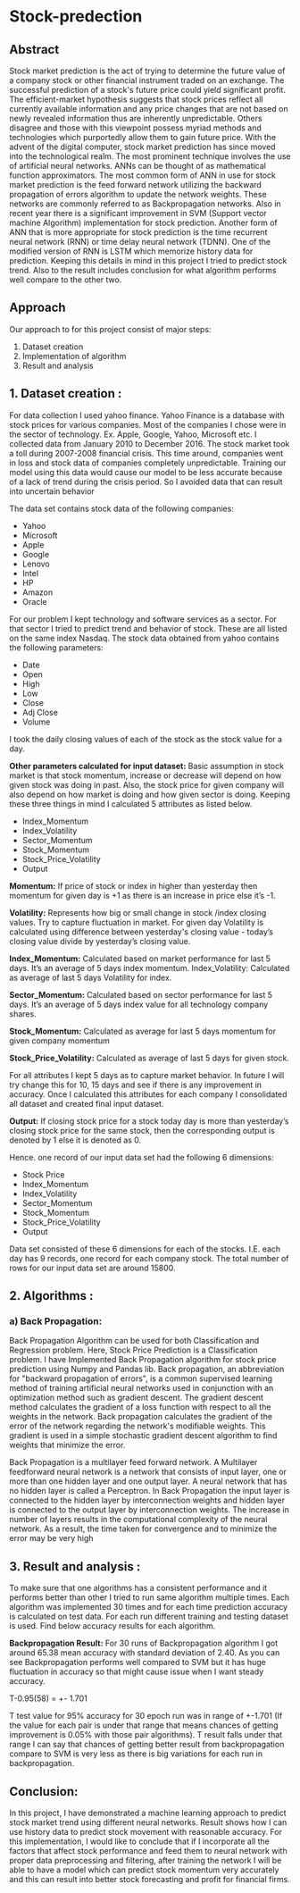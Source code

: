 # Stock-predection
## Abstract
Stock market prediction is the act of trying to determine the future value of a company stock or other financial instrument traded on an exchange. The successful prediction of a stock's future price could yield significant profit. The efficient-market hypothesis suggests that stock prices reflect all currently available information and any price changes that are not based on newly revealed information thus are inherently unpredictable. Others disagree and those with this viewpoint possess myriad methods and technologies which purportedly allow them to gain future price. With the advent of the digital computer, stock market prediction has since moved into the technological realm. The most prominent technique involves the use of artificial neural networks. ANNs can be thought of as mathematical function approximators. The most common form of ANN in use for stock market prediction is the feed forward network utilizing the backward propagation of errors algorithm to update the network weights. These networks are commonly referred to as Backpropagation networks. Also in recent year there is a significant improvement in SVM (Support vector machine Algorithm) implementation for stock prediction. Another form of ANN that is more appropriate for stock prediction is the time recurrent neural network (RNN) or time delay neural network (TDNN). One of the modified version of RNN is LSTM which memorize history data for prediction. Keeping this details in mind in this project I tried to predict stock trend. Also to the result includes conclusion for what algorithm performs well compare to the other two.

## Approach
Our approach to for this project consist of major steps:

1. Dataset creation
2. Implementation of algorithm
3. Result and analysis

## 1.	Dataset creation :
For data collection I used yahoo finance. Yahoo Finance is a database with stock prices for various companies. Most of the companies I chose were in the sector of technology. Ex. Apple, Google, Yahoo, Microsoft etc. I collected data from January 2010 to December 2016. The stock market took a toll during 2007-2008 financial crisis. This time around, companies went in loss and stock data of companies completely unpredictable. Training our model using this data would cause our model to be less accurate because of a lack of trend during the crisis period. So I avoided data that can result into uncertain behavior

The data set contains stock data of the following companies:

*   Yahoo
*   Microsoft
*   Apple
*   Google
*   Lenovo
*   Intel
*   HP
*   Amazon
*   Oracle

For our problem I kept technology and software services as a sector. For that sector I tried to predict trend and behavior of stock.
These are all listed on the same index Nasdaq. The stock data obtained from yahoo contains the following parameters:

*   Date
*   Open
*   High
*   Low
*   Close
*   Adj Close
*   Volume

I took the daily closing values of each of the stock as the stock value for a day.

**Other parameters calculated for input dataset:**
Basic assumption in stock market is that stock momentum, increase or decrease will depend on how given stock was doing in past. Also, the stock price for given company will also depend on how market is doing and how given sector is doing. Keeping these three things in mind I calculated 5 attributes as listed below.

*   Index_Momentum
*   Index_Volatility
*   Sector_Momentum
*   Stock_Momentum
*   Stock_Price_Volatility
*   Output

**Momentum:** If price of stock or index in higher than yesterday then momentum for given day is +1 as there is an increase in price else it’s -1.

**Volatility:** Represents how big or small change in stock /index closing values. Try to capture fluctuation in market. For given day Volatility is calculated using difference between yesterday's closing value - today’s closing value divide by yesterday’s closing value.

**Index_Momentum:** Calculated based on market performance for last 5 days. It’s an average of 5 days index momentum.
Index_Volatility: Calculated as average of last 5 days Volatility for index.

**Sector_Momentum:** Calculated based on sector performance for last 5 days. It’s an average of 5 days index value for all technology company shares.

**Stock_Momentum:** Calculated as average for last 5 days momentum for given company momentum

**Stock_Price_Volatility:** Calculated as average of last 5 days for given stock.

For all attributes I kept 5 days as to capture market behavior. In future I will try change this for 10, 15 days and see if there is any improvement in accuracy. Once I calculated this attributes for each company I consolidated all dataset and created final input dataset.

**Output:** If closing stock price for a stock today day is more than yesterday’s closing stock price for the same stock, then the corresponding output is denoted by 1 else it is denoted as 0.

Hence. one record of our input data set had the following 6 dimensions:

*   Stock Price
*   Index_Momentum
*   Index_Volatility
*   Sector_Momentum
*   Stock_Momentum
*   Stock_Price_Volatility
*   Output

Data set consisted of these 6 dimensions for each of the stocks. I.E. each day has 9 records, one record for each company stock. The total number of rows for our input data set are around 15800.

## 2. Algorithms :

### a) Back Propagation:
Back Propagation Algorithm can be used for both Classification and Regression problem. Here, Stock Price Prediction is a Classification problem. I have Implemented Back Propagation algorithm for stock price prediction using Numpy and Pandas lib. Back propagation, an abbreviation for "backward propagation of errors", is a common supervised learning method of training artificial neural networks used in conjunction with an optimization method such as gradient descent. The gradient descent method calculates the gradient of a loss function with respect to all the weights in the 	network. Back propagation calculates the gradient of the error of the network regarding the network's modifiable weights. This gradient is used in a simple stochastic gradient descent algorithm to find weights that minimize the error.

Back Propagation is a multilayer feed forward network. A Multilayer feedforward neural network is a network that consists of input layer, one or more than one hidden layer and one output layer. A neural network that has no hidden layer is called 	a Perceptron. In Back Propagation the input layer is connected to the hidden layer by interconnection weights and hidden layer is connected to the output layer by interconnection weights. The increase in number of layers results in the computational complexity of the neural network. As a result, the time taken for convergence and to minimize the error may be very high


## 3. Result and analysis :

To make sure that one algorithms has a consistent performance and it performs better than other I tried to run same algorithm multiple times. Each algorithm was implemented 30 times and for each time prediction accuracy is calculated on test data. For each run different training and testing dataset is used. Find below accuracy results for each algorithm.

**Backpropagation Result:**
For 30 runs of Backpropagation algorithm I got around 65.38 mean accuracy with standard deviation of 2.40. As you can see Backpropagation performs well compared to SVM but it has huge fluctuation in accuracy so that might cause issue when I want steady accuracy.

T-0.95(58) = +- 1.701

T test value for 95% accuracy for 30 epoch run was in range of +-1.701 (If the value for each pair is under that range that means chances of getting improvement is 0.05% with those pair algorithms). T result falls under that range I can say that chances of getting better result from backpropagation compare to SVM is very less as there is big variations for each run in backpropagation.

## Conclusion:

In this project, I have demonstrated a machine learning approach to predict stock market trend using different neural networks. Result shows how I can use history data to predict stock movement with reasonable accuracy. For this implementation, I would like to conclude that if I incorporate all the factors that affect stock performance and feed them to neural network with proper data preprocessing and filtering, after training the network I will be able to have a model which can predict stock momentum very accurately and this can result into better stock forecasting and profit for financial firms.
